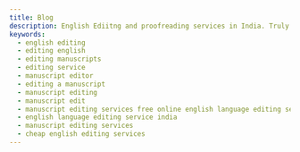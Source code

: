 ```yaml
---
title: Blog
description: English Ediitng and proofreading services in India. Truly affordable and top-quality services for manuscript authors and publishers.
keywords:
  - english editing
  - editing english
  - editing manuscripts
  - editing service
  - manuscript editor
  - editing a manuscript
  - manuscript editing
  - manuscript edit
  - manuscript editing services free online english language editing service
  - english language editing service india
  - manuscript editing services
  - cheap english editing services
---
```

